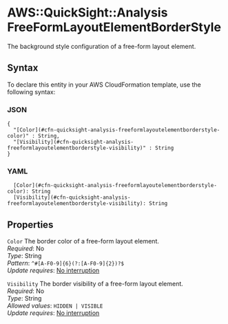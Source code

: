 # AWS::QuickSight::Analysis FreeFormLayoutElementBorderStyle<a name="aws-properties-quicksight-analysis-freeformlayoutelementborderstyle"></a>

The background style configuration of a free\-form layout element\.

## Syntax<a name="aws-properties-quicksight-analysis-freeformlayoutelementborderstyle-syntax"></a>

To declare this entity in your AWS CloudFormation template, use the following syntax:

### JSON<a name="aws-properties-quicksight-analysis-freeformlayoutelementborderstyle-syntax.json"></a>

```
{
  "[Color](#cfn-quicksight-analysis-freeformlayoutelementborderstyle-color)" : String,
  "[Visibility](#cfn-quicksight-analysis-freeformlayoutelementborderstyle-visibility)" : String
}
```

### YAML<a name="aws-properties-quicksight-analysis-freeformlayoutelementborderstyle-syntax.yaml"></a>

```
  [Color](#cfn-quicksight-analysis-freeformlayoutelementborderstyle-color): String
  [Visibility](#cfn-quicksight-analysis-freeformlayoutelementborderstyle-visibility): String
```

## Properties<a name="aws-properties-quicksight-analysis-freeformlayoutelementborderstyle-properties"></a>

`Color` <a name="cfn-quicksight-analysis-freeformlayoutelementborderstyle-color"></a>
The border color of a free\-form layout element\.  
_Required_: No  
_Type_: String  
_Pattern_: `^#[A-F0-9]{6}(?:[A-F0-9]{2})?$`  
_Update requires_: [No interruption](https://docs.aws.amazon.com/AWSCloudFormation/latest/UserGuide/using-cfn-updating-stacks-update-behaviors.html#update-no-interrupt)

`Visibility` <a name="cfn-quicksight-analysis-freeformlayoutelementborderstyle-visibility"></a>
The border visibility of a free\-form layout element\.  
_Required_: No  
_Type_: String  
_Allowed values_: `HIDDEN | VISIBLE`  
_Update requires_: [No interruption](https://docs.aws.amazon.com/AWSCloudFormation/latest/UserGuide/using-cfn-updating-stacks-update-behaviors.html#update-no-interrupt)
